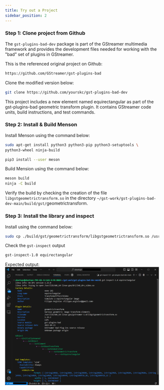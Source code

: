 ```yaml
---
title: Try out a Project
sidebar_position: 2
---
```


### Step 1: Clone project from Github
The `gst-plugins-bad-dev` package is part of the GStreamer multimedia framework and provides the development files needed for working with the "bad" set of plugins in GStreamer.

This is the referenced original project on Github:
```bash
https://github.com/GStreamer/gst-plugins-bad
```

Clone the modified version below:
```bash
git clone https://github.com/yourskc/gst-plugins-bad-dev
```

This project includes a new element named equirectangular as part of the gst-plugins-bad geometric transform plugin. It contains GStreamer code units, build instructions, and test commands.

### Step 2: Install & Build Menson
Install Menson using the command below:

```bash
sudo apt-get install python3 python3-pip python3-setuptools \
python3-wheel ninja-build
```

```bash
pip3 install --user meson
```

Build Mension using the command below:

```bash
meson build
ninja -C build
```

Verify the build by checking the creation of the file `libgstgeometrictransform.so` in the directory `~/gst-work/gst-plugins-bad-dev-main/build/gst/`geometrictransform.

### Step 3: Install the library and inspect
Install using the command below:

```bash
sudo cp ./build/gst/geometrictransform/libgstgeometrictransform.so /usr/lib/x86_64-linux-gnu/gstreamer-1.0
```

Check the `gst-inspect` output
```bash
gst-inspect-1.0 equirectangular
```

Expected output:
![alt text](image-1.png)

